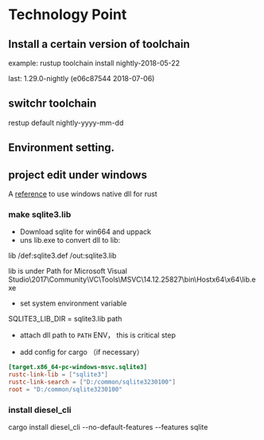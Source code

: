# Technology Point

## Install a certain version of toolchain

example: rustup toolchain install nightly-2018-05-22

last: 1.29.0-nightly (e06c87544 2018-07-06)

## switchr toolchain

restup default nightly-yyyy-mm-dd

## Environment setting.

## project edit under windows

A [reference](https://cmsd2.silvrback.com/rust-msvc) to use windows native dll for rust 

### make sqlite3.lib

+ Download sqlite for win664 and uppack
+ uns lib.exe to convert dll to lib:

lib /def:sqlite3.def /out:sqlite3.lib

lib is under Path for Microsoft Visual Studio\2017\Community\VC\Tools\MSVC\14.12.25827\bin\Hostx64\x64\lib.exe

+ set system environment variable

SQLITE3_LIB_DIR = sqlite3.lib path

+ attach dll path to `PATH` ENV， this is critical step

+ add config for cargo （if necessary）

```toml
[target.x86_64-pc-windows-msvc.sqlite3]
rustc-link-lib = ["sqlite3"]
rustc-link-search = ["D:/common/sqlite3230100"]
root = "D:/common/sqlite3230100" 
```

### install diesel_cli

cargo install diesel_cli --no-default-features --features sqlite




